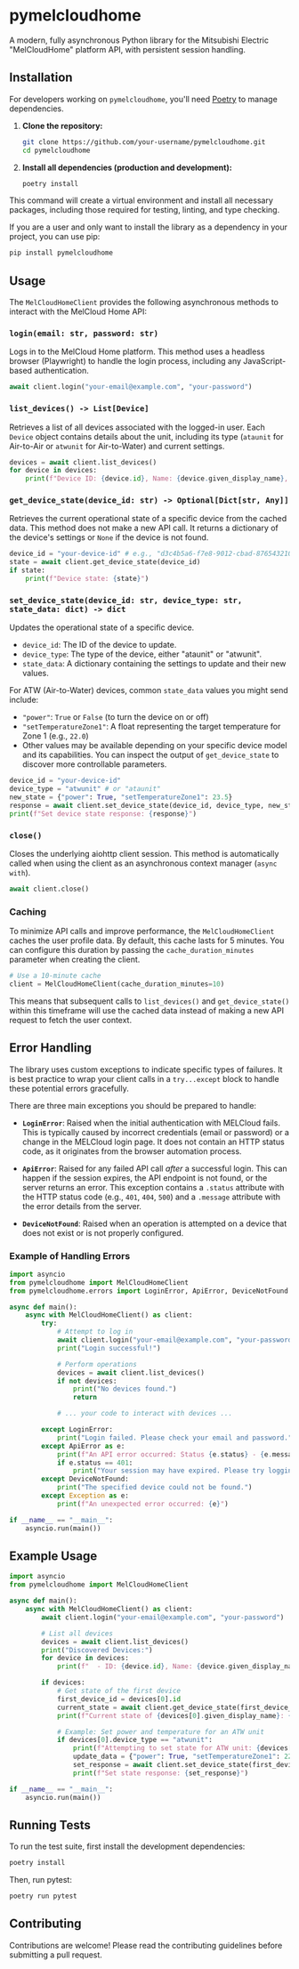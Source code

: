 
# pymelcloudhome

A modern, fully asynchronous Python library for the Mitsubishi Electric "MelCloudHome" platform API, with persistent session handling.

## Installation

For developers working on `pymelcloudhome`, you'll need [Poetry](https://python-poetry.org/docs/#installation) to manage dependencies.

1.  **Clone the repository:**

    ```bash
    git clone https://github.com/your-username/pymelcloudhome.git
    cd pymelcloudhome
    ```

2.  **Install all dependencies (production and development):**

    ```bash
    poetry install
    ```

This command will create a virtual environment and install all necessary packages, including those required for testing, linting, and type checking.

If you are a user and only want to install the library as a dependency in your project, you can use pip:

```bash
pip install pymelcloudhome
```

## Usage

The `MelCloudHomeClient` provides the following asynchronous methods to interact with the MelCloud Home API:

### `login(email: str, password: str)`
Logs in to the MelCloud Home platform. This method uses a headless browser (Playwright) to handle the login process, including any JavaScript-based authentication.

```python
await client.login("your-email@example.com", "your-password")
```

### `list_devices() -> List[Device]`
Retrieves a list of all devices associated with the logged-in user. Each `Device` object contains details about the unit, including its type (`ataunit` for Air-to-Air or `atwunit` for Air-to-Water) and current settings.

```python
devices = await client.list_devices()
for device in devices:
    print(f"Device ID: {device.id}, Name: {device.given_display_name}, Type: {device.device_type}")
```

### `get_device_state(device_id: str) -> Optional[Dict[str, Any]]`
Retrieves the current operational state of a specific device from the cached data. This method does not make a new API call. It returns a dictionary of the device's settings or `None` if the device is not found.

```python
device_id = "your-device-id" # e.g., "d3c4b5a6-f7e8-9012-cbad-876543210fed"
state = await client.get_device_state(device_id)
if state:
    print(f"Device state: {state}")
```

### `set_device_state(device_id: str, device_type: str, state_data: dict) -> dict`
Updates the operational state of a specific device.
- `device_id`: The ID of the device to update.
- `device_type`: The type of the device, either "ataunit" or "atwunit".
- `state_data`: A dictionary containing the settings to update and their new values.

For ATW (Air-to-Water) devices, common `state_data` values you might send include:
- `"power"`: `True` or `False` (to turn the device on or off)
- `"setTemperatureZone1"`: A float representing the target temperature for Zone 1 (e.g., `22.0`)
- Other values may be available depending on your specific device model and its capabilities. You can inspect the output of `get_device_state` to discover more controllable parameters.

```python
device_id = "your-device-id"
device_type = "atwunit" # or "ataunit"
new_state = {"power": True, "setTemperatureZone1": 23.5}
response = await client.set_device_state(device_id, device_type, new_state)
print(f"Set device state response: {response}")
```

### `close()`
Closes the underlying aiohttp client session. This method is automatically called when using the client as an asynchronous context manager (`async with`).

```python
await client.close()
```

### Caching

To minimize API calls and improve performance, the `MelCloudHomeClient` caches the user profile data. By default, this cache lasts for 5 minutes. You can configure this duration by passing the `cache_duration_minutes` parameter when creating the client.

```python
# Use a 10-minute cache
client = MelCloudHomeClient(cache_duration_minutes=10)
```

This means that subsequent calls to `list_devices()` and `get_device_state()` within this timeframe will use the cached data instead of making a new API request to fetch the user context.

## Error Handling

The library uses custom exceptions to indicate specific types of failures. It is best practice to wrap your client calls in a `try...except` block to handle these potential errors gracefully.

There are three main exceptions you should be prepared to handle:

- **`LoginError`**: Raised when the initial authentication with MELCloud fails. This is typically caused by incorrect credentials (email or password) or a change in the MELCloud login page. It does not contain an HTTP status code, as it originates from the browser automation process.

- **`ApiError`**: Raised for any failed API call *after* a successful login. This can happen if the session expires, the API endpoint is not found, or the server returns an error. This exception contains a `.status` attribute with the HTTP status code (e.g., `401`, `404`, `500`) and a `.message` attribute with the error details from the server.

- **`DeviceNotFound`**: Raised when an operation is attempted on a device that does not exist or is not properly configured.

### Example of Handling Errors

```python
import asyncio
from pymelcloudhome import MelCloudHomeClient
from pymelcloudhome.errors import LoginError, ApiError, DeviceNotFound

async def main():
    async with MelCloudHomeClient() as client:
        try:
            # Attempt to log in
            await client.login("your-email@example.com", "your-password")
            print("Login successful!")

            # Perform operations
            devices = await client.list_devices()
            if not devices:
                print("No devices found.")
                return

            # ... your code to interact with devices ...

        except LoginError:
            print("Login failed. Please check your email and password.")
        except ApiError as e:
            print(f"An API error occurred: Status {e.status} - {e.message}")
            if e.status == 401:
                print("Your session may have expired. Please try logging in again.")
        except DeviceNotFound:
            print("The specified device could not be found.")
        except Exception as e:
            print(f"An unexpected error occurred: {e}")

if __name__ == "__main__":
    asyncio.run(main())
```

## Example Usage

```python
import asyncio
from pymelcloudhome import MelCloudHomeClient

async def main():
    async with MelCloudHomeClient() as client:
        await client.login("your-email@example.com", "your-password")

        # List all devices
        devices = await client.list_devices()
        print("Discovered Devices:")
        for device in devices:
            print(f"  - ID: {device.id}, Name: {device.given_display_name}, Type: {device.device_type}")

        if devices:
            # Get state of the first device
            first_device_id = devices[0].id
            current_state = await client.get_device_state(first_device_id)
            print(f"Current state of {devices[0].given_display_name}: {current_state}")

            # Example: Set power and temperature for an ATW unit
            if devices[0].device_type == "atwunit":
                print(f"Attempting to set state for ATW unit: {devices[0].given_display_name}")
                update_data = {"power": True, "setTemperatureZone1": 22.0}
                set_response = await client.set_device_state(first_device_id, "atwunit", update_data)
                print(f"Set state response: {set_response}")

if __name__ == "__main__":
    asyncio.run(main())
```

## Running Tests

To run the test suite, first install the development dependencies:

```bash
poetry install
```

Then, run pytest:

```bash
poetry run pytest
```

## Contributing

Contributions are welcome! Please read the contributing guidelines before submitting a pull request.
